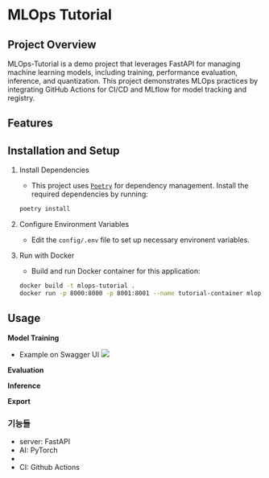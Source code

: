 # MLOps Tutorial

## Project Overview
MLOps-Tutorial is a demo project that leverages FastAPI for managing machine learning models, including training, performance evaluation, inference, and quantization. This project demonstrates MLOps practices by integrating GitHub Actions for CI/CD and MLflow for model tracking and registry.

## Features

## Installation and Setup
1. Install Dependencies
    - This project uses [`Poetry`](https://python-poetry.org/) for dependency management. Install the required dependencies by running:
    
    ```bash
    poetry install
    ```

2. Configure Environment Variables
    - Edit the `config/.env` file to set up necessary environent variables.

3. Run with Docker
    - Build and run Docker container for this application:
    ```bash
    docker build -t mlops-tutorial .
    docker run -p 8000:8000 -p 8001:8001 --name tutorial-container mlops-tutorial
    ```

## Usage

**Model Training**
- Example on Swagger UI
    <img src = "https://github.com/user-attachments/assets/d39ca33a-4f47-4612-87b8-31670bb76601">

**Evaluation**

**Inference**

**Export**



### 기능들

- server: FastAPI
- AI: PyTorch
- 
- CI: Github Actions
